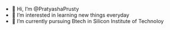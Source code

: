 - 👋 Hi, I’m @PratyashaPrusty
- 👀 I’m interested in learning new things everyday
- 🌱 I’m currently pursuing Btech in Silicon Institute of Technoloy


<!---
PratyashaPrusty/PratyashaPrusty is a ✨ special ✨ repository because its `README.md` (this file) appears on your GitHub profile.
You can click the Preview link to take a look at your changes.
--->
